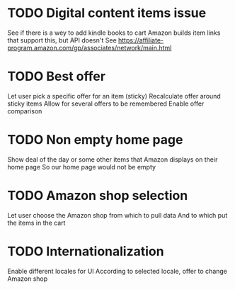 # TODO Digital content items issue

See if there is a wey to add kindle books to cart
Amazon builds item links that support this, but API doesn't
See https://affiliate-program.amazon.com/gp/associates/network/main.html

# TODO Best offer

Let user pick a specific offer for an item (sticky)
Recalculate offer around sticky items
Allow for several offers to be remembered
Enable offer comparison

# TODO Non empty home page

Show deal of the day or some other items that Amazon displays on their home page
So our home page would not be empty

# TODO Amazon shop selection

Let user choose the Amazon shop from which to pull data
And to which put the items in the cart

# TODO Internationalization

Enable different locales for UI
According to selected locale, offer to change Amazon shop
